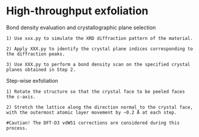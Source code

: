 # High-throughput exfoliation

Bond density evaluation and crystallographic plane selection
    
	1) Use xxx.py to simulate the XRD diffraction pattern of the material.

	2) Apply XXX.py to identify the crystal plane indices corresponding to the diffraction peaks.

	3) Use XXX.py to perform a bond density scan on the specified crystal planes obtained in Step 2.

Step-wise exfoliation

	1) Rotate the structure so that the crystal face to be peeled faces the c-axis.
		
	2) Stretch the lattice along the direction normal to the crystal face, with the outermost atomic layer movement by ~0.2 Å at each step.

	#Cautian! The DFT-D3 vdW51 corrections are considered during this process.